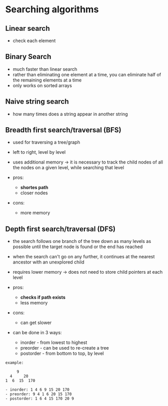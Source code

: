 # Searching algorithms

## Linear search

- check each element


## Binary Search

- much faster than linear search
- rather than eliminating one element at a time, you can eliminate half of the remaining elements at a time
- only works on sorted arrays


## Naive string search

- how many times does a string appear in another string


## Breadth first search/traversal (BFS)

- used for traversing a tree/graph
- left to right, level by level
- uses additional memory -> it is necessary to track the child nodes of all the nodes on a given level, while searching that level


- pros:
  - **shortes path**
  - closer nodes
- cons:
  - more memory


## Depth first search/traversal (DFS)

- the search follows one branch of the tree down as many levels as possible until the target node is found or the end has reached
- when the search can't go on any further, it continues at the nearest ancestor with an unexplored child
- requires lower memory -> does not need to store child pointers at each level


- pros:
  - **checks if path exists**
  - less memory
- cons:
  - can get slower


- can be done in 3 ways:
  - inorder - from lowest to highest
  - preorder - can be used to re-create a tree
  - postorder - from bottom to top, by level


```
example:

     9
  4     20
1  6  15  170

- inorder: 1 4 6 9 15 20 170
- preorder: 9 4 1 6 20 15 170
- postorder: 1 6 4 15 170 20 9
```
